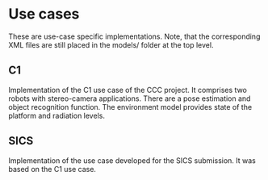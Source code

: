 # Use cases

These are use-case specific implementations. Note, that the corresponding XML files are still placed in the models/ folder at the top level.

## C1

Implementation of the C1 use case of the CCC project.
It comprises two robots with stereo-camera applications.
There are a pose estimation and object recognition function.
The environment model provides state of the platform and radiation levels.

## SICS

Implementation of the use case developed for the SICS submission.
It was based on the C1 use case.

